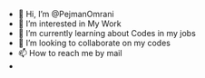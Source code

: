 - 👋 Hi, I’m @PejmanOmrani
- 👀 I’m interested in My Work
- 🌱 I’m currently learning about Codes in my jobs
- 💞️ I’m looking to collaborate on my codes
- 📫 How to reach me by mail                                                                                                                 
- 
<!---
PejmanOmrani/PejmanOmrani is a ✨ special ✨ repository because its `README.md` (this file) appears on your GitHub profile.
You can click the Preview link to take a look at your changes.
--->
